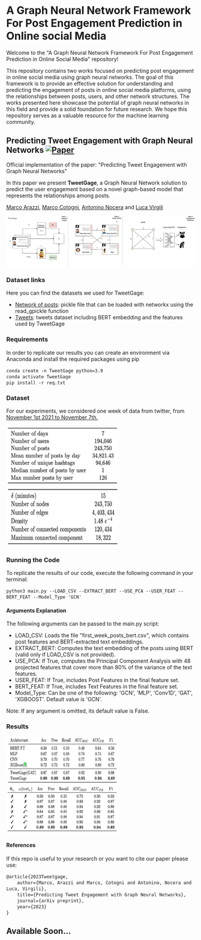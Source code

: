 # A Graph Neural Network Framework For Post Engagement Prediction in Online social Media
Welcome to the "A Graph Neural Network Framework For Post Engagement Prediction in Online Social Media" repository!

This repository contains two works focused on predicting post engagement in online social media using graph neural networks.
The goal of this framework is to provide an effective solution for understanding and predicting the engagement of posts in online social media platforms, using the relationships between posts, users, and other network structures. The works presented here showcase the potential of graph neural networks in this field and provide a solid foundation for future research. We hope this repository serves as a valuable resource for the machine learning community.

## Predicting Tweet Engagement with Graph Neural Networks  [![Paper](https://img.shields.io/badge/arXiv-brightgreen)]()
Official implementation of the paper: "Predicting Tweet Engagement with Graph Neural Networks"

In this paper we present **TweetGage**, a Graph Neural Network solution to predict the user engagement based on a novel graph-based model that represents the relationships among posts. 


[Marco Arazzi](https://scholar.google.com/citations?user=8dD5SUkAAAAJ&hl=it&oi=ao),
[Marco Cotogni](https://scholar.google.com/citations?user=8PUz5lAAAAAJ&hl=it),
[Antonino Nocera](https://scholar.google.com/citations?user=YF10PJwAAAAJ&hl=it) and
[Luca Virgili](https://scholar.google.com/citations?hl=it&user=2D771YsAAAAJ) 

<p align="center">
<img src="imgs/teaser.png"/>

### Dataset links

Here you can find the datasets we used for TweetGage:
- [Network of posts](https://drive.google.com/file/d/1JPKHXMzO6K-ZKKJq_5l4U_irlVCxuyEf/view): pickle file that can be loaded with networkx using the read_gpickle function
- [Tweets](https://drive.google.com/file/d/1jcMsKzeaHRVEMryt-agqyBrpN6ABvg4I/view): tweets dataset including BERT embedding and the features used by TweetGage

### Requirements 
In order to replicate our results you can create an environment via Anaconda and install the required packages using pip
```
conda create -n TweetGage python=3.9
conda activate TweetGage
pip install -r req.txt
```
### Dataset
For our experiments, we considered one week of data from twitter, from [November 1st 2021 to November 7th.](https://archive.org/details/archiveteam-twitter-stream-2021-11)
<p float="center">
    <img src="imgs/gr2.png" width="300" height="158" />
    <img src="imgs/gr1.png" width="300" height="160"/>
</p>


### Running the Code

To replicate the results of our code, execute the following command in your terminal:
```
python3 main.py --LOAD_CSV --EXTRACT_BERT --USE_PCA --USER_FEAT --BERT_FEAT --Model_Type 'GCN'
```
#### Arguments Explanation

The following arguments can be passed to the main.py script:

- LOAD_CSV: Loads the file "first_week_posts_bert.csv", which contains post features and BERT-extracted text embeddings.
- EXTRACT_BERT: Computes the text embedding of the posts using BERT (valid only if LOAD_CSV is not provided).
- USE_PCA: If True, computes the Principal Component Analysis with 48 projected features that cover more than 80% of the variance of the text features.
- USER_FEAT: If True, includes Post Features in the final feature set.
- BERT_FEAT: If True, includes Text Features in the final feature set.
- Model_Type: Can be one of the following: 'GCN', 'MLP', 'Conv1D', 'GAT', 'XGBOOST'. Default value is 'GCN'.

Note: If any argument is omitted, its default value is False.

### Results

<p float="center">
    <img src="imgs/res1.png" width="300" height="128"/>
    <img src="imgs/res2.png" width="300" height="127"/>
</p>

#### References
If this repo is useful to your research or you want to cite our paper please use:
```
@article{2023Tweetgage,
    author={Marco, Arazzi and Marco, Cotogni and Antonino, Nocera and Luca, Virgili},
    title={Predicting Tweet Engagement with Graph Neural Networks},
    journal={arXiv preprint},
    year={2023}
}
```

## Available Soon...

